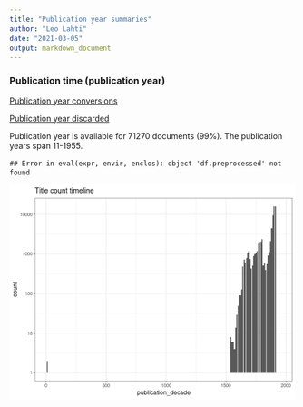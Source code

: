 ```yaml
---
title: "Publication year summaries"
author: "Leo Lahti"
date: "2021-03-05"
output: markdown_document
---
```



### Publication time (publication year)

[Publication year conversions](output.tables/publication_year_conversion.csv)

[Publication year discarded](output.tables/publication_year_discarded.csv)

Publication year is available for 71270 documents (99%). The publication years span 11-1955.


```
## Error in eval(expr, envir, enclos): object 'df.preprocessed' not found
```

![plot of chunk summarypublicationyear](figure/summarypublicationyear-1.png)


